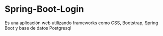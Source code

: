 # Spring-Boot-Login
Es una aplicación web utilizando frameworks como CSS, Bootstrap, Spring Boot y base de datos Postgresql
